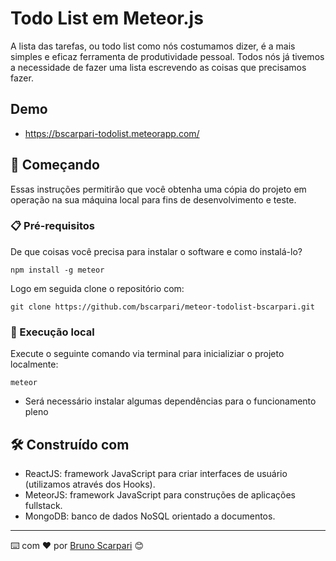 # Todo List em Meteor.js 

A lista das tarefas, ou todo list como nós costumamos dizer, é a mais simples e eficaz ferramenta de produtividade pessoal. Todos nós já tivemos a necessidade de fazer uma lista escrevendo as coisas que precisamos fazer.

## Demo

- https://bscarpari-todolist.meteorapp.com/

## 🚀 Começando

Essas instruções permitirão que você obtenha uma cópia do projeto em operação na sua máquina local para fins de desenvolvimento e teste.

### 📋 Pré-requisitos

De que coisas você precisa para instalar o software e como instalá-lo?

```
npm install -g meteor
```

Logo em seguida clone o repositório com:

```
git clone https://github.com/bscarpari/meteor-todolist-bscarpari.git
```

### 🔧 Execução local

Execute o seguinte comando via terminal para inicializiar o projeto localmente:

```
meteor 
```

* Será necessário instalar algumas dependências para o funcionamento pleno

## 🛠️ Construído com

* ReactJS: framework JavaScript para criar interfaces de usuário (utilizamos através dos Hooks).
* MeteorJS: framework JavaScript para construções de aplicações fullstack.
* MongoDB: banco de dados NoSQL orientado a documentos.

---
⌨️ com ❤️ por [Bruno Scarpari](https://github.com/bscarpari/) 😊
